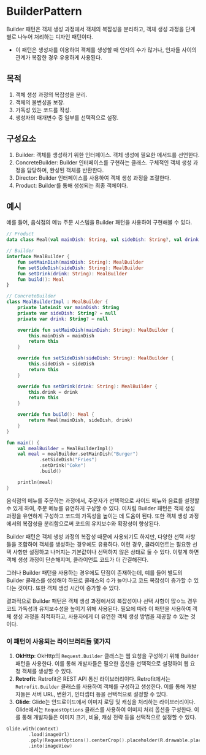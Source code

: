# BuilderPattern

Builder 패턴은 객체 생성 과정에서 객체의 복잡성을 분리하고, 객체 생성 과정을 단계별로 나누어 처리하는 디자인 패턴이다.

- 이 패턴은 생성자를 이용하여 객체를 생성할 때 인자의 수가 많거나, 인자들 사이의 관계가 복잡한 경우 유용하게 사용된다.

## 목적

1. 객체 생성 과정의 복잡성을 분리.
2. 객체의 불변성을 보장.
3. 가독성 있는 코드를 작성.
4. 생성자의 매개변수 중 일부를 선택적으로 설정.

## 구성요소

1. Builder: 객체를 생성하기 위한 인터페이스. 객체 생성에 필요한 메서드를 선언한다.
2. ConcreteBuilder: Builder 인터페이스를 구현하는 클래스. 구체적인 객체 생성 과정을 담당하며, 완성된 객체를 반환한다.
3. Director: Builder 인터페이스를 사용하여 객체 생성 과정을 조절한다.
4. Product: Builder를 통해 생성되는 최종 객체이다.

## 예시

예를 들어, 음식점의 메뉴 주문 시스템을 Builder 패턴을 사용하여 구현해볼 수 있다.

```kotlin
// Product
data class Meal(val mainDish: String, val sideDish: String?, val drink: String?)

// Builder
interface MealBuilder {
    fun setMainDish(mainDish: String): MealBuilder
    fun setSideDish(sideDish: String): MealBuilder
    fun setDrink(drink: String): MealBuilder
    fun build(): Meal
}

// ConcreteBuilder
class MealBuilderImpl : MealBuilder {
    private lateinit var mainDish: String
    private var sideDish: String? = null
    private var drink: String? = null

    override fun setMainDish(mainDish: String): MealBuilder {
        this.mainDish = mainDish
        return this
    }

    override fun setSideDish(sideDish: String): MealBuilder {
        this.sideDish = sideDish
        return this
    }

    override fun setDrink(drink: String): MealBuilder {
        this.drink = drink
        return this
    }

    override fun build(): Meal {
        return Meal(mainDish, sideDish, drink)
    }
}

fun main() {
    val mealBuilder = MealBuilderImpl()
    val meal = mealBuilder.setMainDish("Burger")
            .setSideDish("Fries")
            .setDrink("Coke")
            .build()

    println(meal)
}
```

음식점의 메뉴를 주문하는 과정에서, 주문자가 선택적으로 사이드 메뉴와 음료를 설정할 수 있게 하여, 주문 메뉴를 유연하게 구성할 수 있다.
이처럼 Builder 패턴은 객체 생성 과정을 유연하게 구성하고 코드의 가독성을 높이는 데 도움이 된다. 또한 객체 생성 과정에서의 복잡성을 분리함으로써 코드의 유지보수와 확장성이 향상된다.

Builder 패턴은 객체 생성 과정의 복잡성 때문에 사용되기도 하지만, 다양한 선택 사항들을 조합하여 객체를 생성하는 경우에도 유용하다. 이런 경우, 클라이언트는 필요한 선택 사항만 설정하고 나머지는 기본값이나
선택하지 않은 상태로 둘 수 있다. 이렇게 하면 객체 생성 과정이 단순해지며, 클라이언트 코드가 더 간결해진다.

그러나 Builder 패턴을 사용하는 경우에도 단점이 존재하는데, 예를 들어 별도의 Builder 클래스를 생성해야 하므로 클래스의 수가 늘어나고 코드 복잡성이 증가할 수 있다는 것이다. 또한 객체 생성 시간이
증가할 수 있다.

결과적으로 Builder 패턴은 객체 생성 과정에서의 복잡성이나 선택 사항이 많ㅇ느 경우 코드 가독성과 유지보수성을 높이기 위해 사용된다. 필요에 따라 이 패턴을 사용하여 객체 생성 과정을 최적화하고, 사용자에게 더
유연한 객체 생성 방법을 제공할 수 있는 것이다.

### 이 패턴이 사용되는 라이브러리들 몇가지

1. **OkHttp**: OkHttp의 `Request.Builder` 클래스는 웹 요청을 구성하기 위해 Builder 패턴을 사용한다. 이를 통해 개발자들은 필요한 옵션을 선택적으로 설정하여 웹 요청 객체를
   생성할 수 있다.
2. **Retrofit**: Retrofit은 REST API 통신 라이브러리이다. Retrofit에서는 `Retrofit.Builder` 클래스를 사용하여 객체를 구성하고 생성한다. 이를 통해 개발자들은 서버
   URL, 변환기, 인터셉터 등을 선택적으로 설정할 수 있다.
3. **Glide**: Glide는 안드로이드에서 이미지 로딩 및 캐싱을 처리하는 라이브러리이다. Glide에서는 `RequestOptions` 클래스를 사용하여 이미지 처리 옵션을 구성한다. 이를 통해 개발자들은
   이미지 크기, 비율, 캐싱 전략 등을 선택적으로 설정할 수 있다.

```kotlin
Glide.with(context)
        .load(imageUrl)
        .pply(RequestOptions().centerCrop().placeholder(R.drawable.placeholder))
        .into(imageView)
```